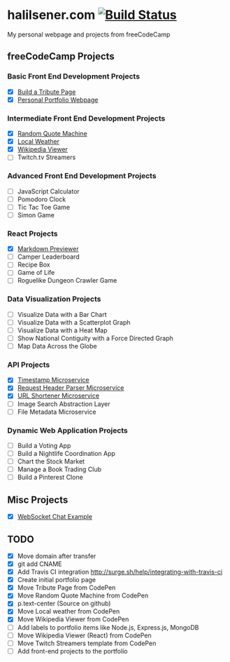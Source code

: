 # halilsener.com [![Build Status](https://travis-ci.org/hisener/halilsener.com.svg?branch=master)](https://travis-ci.org/hisener/halilsener.com)
My personal webpage and projects from freeCodeCamp

## freeCodeCamp Projects

### Basic Front End Development Projects

- [x] [Build a Tribute Page](projects/tribute-page)
- [x] [Personal Portfolio Webpage](projects/personal-portfolio)

### Intermediate Front End Development Projects
- [x] [Random Quote Machine](projects/random-quote-machine)
- [x] [Local Weather](projects/local-weather)
- [x] [Wikipedia Viewer](projects/wikipedia-viewer)
- [ ] Twitch.tv Streamers

### Advanced Front End Development Projects
- [ ] JavaScript Calculator
- [ ] Pomodoro Clock
- [ ] Tic Tac Toe Game
- [ ] Simon Game

### React Projects
- [x] [Markdown Previewer](https://github.com/hisener/markdown-previewer)
- [ ] Camper Leaderboard
- [ ] Recipe Box
- [ ] Game of Life
- [ ] Roguelike Dungeon Crawler Game

### Data Visualization Projects
- [ ] Visualize Data with a Bar Chart
- [ ] Visualize Data with a Scatterplot Graph
- [ ] Visualize Data with a Heat Map
- [ ] Show National Contiguity with a Force Directed Graph
- [ ] Map Data Across the Globe

### API Projects
- [x] [Timestamp Microservice](https://github.com/hisener/timestamp-api)
- [x] [Request Header Parser Microservice](https://github.com/hisener/header-parser)
- [x] [URL Shortener Microservice](https://github.com/hisener/url-shortener)
- [ ] Image Search Abstraction Layer
- [ ] File Metadata Microservice

### Dynamic Web Application Projects
- [ ] Build a Voting App
- [ ] Build a Nightlife Coordination App
- [ ] Chart the Stock Market
- [ ] Manage a Book Trading Club
- [ ] Build a Pinterest Clone

## Misc Projects
- [x] [WebSocket Chat Example](https://github.com/hisener/ws-chat-example)

## TODO
- [x] Move domain after transfer
- [x] git add CNAME
- [x] Add Travis CI integration http://surge.sh/help/integrating-with-travis-ci
- [x] Create initial portfolio page
- [x] Move Tribute Page from CodePen
- [x] Move Random Quote Machine from CodePen
- [x] p.text-center (Source on github)
- [x] Move Local weather from CodePen
- [x] Move Wikipedia Viewer from CodePen
- [ ] Add labels to portfolio items like Node.js, Express.js, MongoDB
- [ ] Move Wikipedia Viewer (React) from CodePen
- [ ] Move Twitch Streamers template from CodePen
- [ ] Add front-end projects to the portfolio

